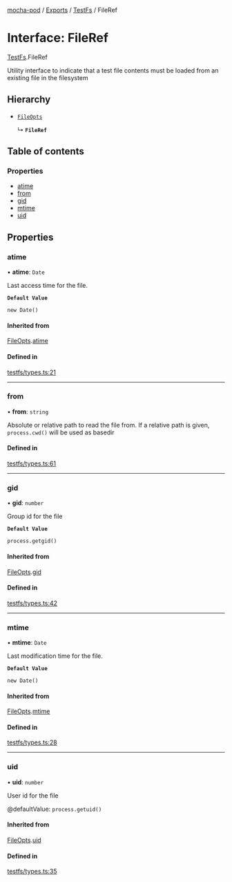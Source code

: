 [mocha-pod](../README.md) / [Exports](../modules.md) / [TestFs](../modules/TestFs.md) / FileRef

# Interface: FileRef

[TestFs](../modules/TestFs.md).FileRef

Utility interface to indicate that a test file contents must
be loaded from an existing file in the filesystem

## Hierarchy

- [`FileOpts`](TestFs.FileOpts.md)

  ↳ **`FileRef`**

## Table of contents

### Properties

- [atime](TestFs.FileRef.md#atime)
- [from](TestFs.FileRef.md#from)
- [gid](TestFs.FileRef.md#gid)
- [mtime](TestFs.FileRef.md#mtime)
- [uid](TestFs.FileRef.md#uid)

## Properties

### <a id="atime" name="atime"></a> atime

• **atime**: `Date`

Last access time for the file.

**`Default Value`**

`new Date()`

#### Inherited from

[FileOpts](TestFs.FileOpts.md).[atime](TestFs.FileOpts.md#atime)

#### Defined in

[testfs/types.ts:21](https://github.com/balena-io-modules/mocha-pod/blob/83469cb/lib/testfs/types.ts#L21)

___

### <a id="from" name="from"></a> from

• **from**: `string`

Absolute or relative path to read the file from. If a relative
path is given, `process.cwd()` will be used as basedir

#### Defined in

[testfs/types.ts:61](https://github.com/balena-io-modules/mocha-pod/blob/83469cb/lib/testfs/types.ts#L61)

___

### <a id="gid" name="gid"></a> gid

• **gid**: `number`

Group id for the file

**`Default Value`**

`process.getgid()`

#### Inherited from

[FileOpts](TestFs.FileOpts.md).[gid](TestFs.FileOpts.md#gid)

#### Defined in

[testfs/types.ts:42](https://github.com/balena-io-modules/mocha-pod/blob/83469cb/lib/testfs/types.ts#L42)

___

### <a id="mtime" name="mtime"></a> mtime

• **mtime**: `Date`

Last modification time for the file.

**`Default Value`**

`new Date()`

#### Inherited from

[FileOpts](TestFs.FileOpts.md).[mtime](TestFs.FileOpts.md#mtime)

#### Defined in

[testfs/types.ts:28](https://github.com/balena-io-modules/mocha-pod/blob/83469cb/lib/testfs/types.ts#L28)

___

### <a id="uid" name="uid"></a> uid

• **uid**: `number`

User id for the file

@defaultValue: `process.getuid()`

#### Inherited from

[FileOpts](TestFs.FileOpts.md).[uid](TestFs.FileOpts.md#uid)

#### Defined in

[testfs/types.ts:35](https://github.com/balena-io-modules/mocha-pod/blob/83469cb/lib/testfs/types.ts#L35)
